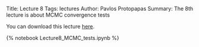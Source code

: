 Title: Lecture 8
Tags: lectures
Author: Pavlos Protopapas
Summary: The 8th lecture is about MCMC convergence tests

You can download this lecture [here]({filename}/../../notebooks/Lecture8_MCMC_tests.ipynb).

{% notebook Lecture8_MCMC_tests.ipynb  %}